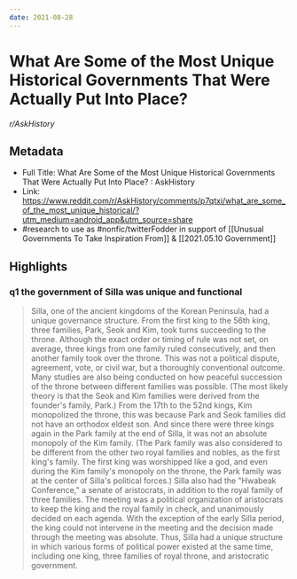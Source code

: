 ```yaml
---
date: 2021-08-28
---
```

# What Are Some of the Most Unique Historical Governments That Were Actually Put Into Place? 
<cite>r/AskHistory</cite>

## Metadata
- Full Title: What Are Some of the Most Unique Historical Governments That Were Actually Put Into Place? : AskHistory
- Link: https://www.reddit.com/r/AskHistory/comments/p7qtxi/what_are_some_of_the_most_unique_historical/?utm_medium=android_app&utm_source=share
- #research to use as #nonfic/twitterFodder in support of [[Unusual Governments To Take Inspiration From]] & [[2021.05.10 Government]]

## Highlights

### q1 the government of Silla was unique and functional

> Silla, one of the ancient kingdoms of the Korean Peninsula, had a unique governance structure. From the first king to the 56th king, three families, Park, Seok and Kim, took turns succeeding to the throne. Although the exact order or timing of rule was not set, on average, three kings from one family ruled consecutively, and then another family took over the throne. This was not a political dispute, agreement, vote, or civil war, but a thoroughly conventional outcome. Many studies are also being conducted on how peaceful succession of the throne between different families was possible. (The most likely theory is that the Seok and Kim families were derived from the founder's family, Park.) From the 17th to the 52nd kings, Kim monopolized the throne, this was because Park and Seok families did not have an orthodox eldest son. And since there were three kings again in the Park family at the end of Silla, it was not an absolute monopoly of the Kim family. (The Park family was also considered to be different from the other two royal families and nobles, as the first king's family. The first king was worshipped like a god, and even during the Kim family's monopoly on the throne, the Park family was at the center of Silla's political forces.) Silla also had the "Hwabeak Conference," a senate of aristocrats, in addition to the royal family of three families. The meeting was a political organization of aristocrats to keep the king and the royal family in check, and unanimously decided on each agenda. With the exception of the early Silla period, the king could not intervene in the meeting and the decision made through the meeting was absolute. Thus, Silla had a unique structure in which various forms of political power existed at the same time, including one king, three families of royal throne, and aristocratic government.


